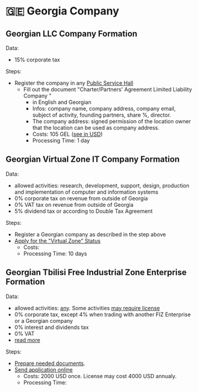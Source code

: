 # 🇬🇪 Georgia Company

## Georgian LLC Company Formation

Data:
* 15% corporate tax

Steps:
* Register the company in any [Public Service Hall](http://psh.gov.ge/)
  * Fill out the document "Charter/Partners' Agreement Limited Liability Company "
    * in English and Georgian
    * Infos: company name, company address, company email, subject of activity, founding partners, share %, director.
    * The company address: signed permission of the location owner that the location can be used as company address.
    * Costs: 105 GEL ([see in USD](https://exchangerate.guru/gel/usd/105/))
    * Processing Time: 1 day

## Georgian Virtual Zone IT Company Formation

Data:
* allowed activities: research, development, support, design, production and implementation of computer and information systems
* 0% corporate tax on revenue from outside of Georgia
* 0% VAT tax on revenue from outside of Georgia
* 5% dividend tax or according to Double Tax Agreement

Steps:
* Register a Georgian company as described in the step above
* [Apply for the "Virtual Zone" Status](http://newzone.mof.ge/en)
    * Costs:
    * Processing Time: 10 days

## Georgian Tbilisi Free Industrial Zone Enterprise Formation

Data:
* allowed activities: [any](https://tfz.ge/en/513/). Some activities [may require license](https://tfz.ge/en/516/)
* 0% corporate tax, except 4% when trading with another FIZ Enterprise or a Georgian company
* 0% interest and dividends tax
* 0% VAT
* [read more](https://tfz.ge/en/512/)

Steps:
* [Prepare needed documents](https://tfz.ge/en/515/).
* [Send application online](https://tfz.ge/en/517/)
    * Costs: 2000 USD once. License may cost 4000 USD annualy.
    * Processing Time:
